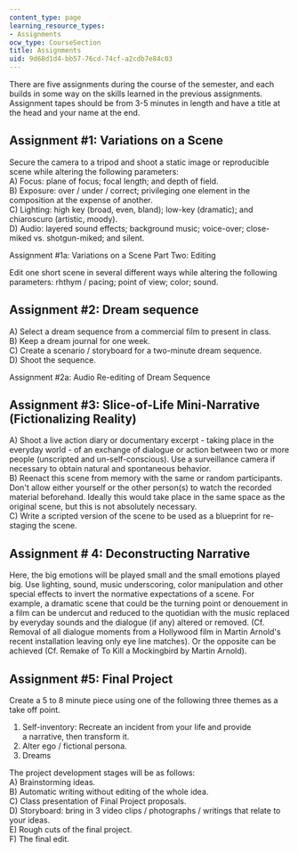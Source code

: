 ```yaml
---
content_type: page
learning_resource_types:
- Assignments
ocw_type: CourseSection
title: Assignments
uid: 9d68d1d4-bb57-76cd-74cf-a2cdb7e84c03
---
```


There are five assignments during the course of the semester, and each builds in some way on the skills learned in the previous assignments. Assignment tapes should be from 3-5 minutes in length and have a title at the head and your name at the end.

Assignment #1: Variations on a Scene
------------------------------------

Secure the camera to a tripod and shoot a static image or reproducible scene while altering the following parameters:  
A) Focus: plane of focus; focal length; and depth of field.  
B) Exposure: over / under / correct; privileging one element in the composition at the expense of another.  
C) Lighting: high key (broad, even, bland); low-key (dramatic); and chiaroscuro (artistic, moody).  
D) Audio: layered sound effects; background music; voice-over; close-miked vs. shotgun-miked; and silent.

Assignment #1a: Variations on a Scene Part Two: Editing

Edit one short scene in several different ways while altering the following parameters: rhthym / pacing; point of view; color; sound.

Assignment #2: Dream sequence
-----------------------------

A) Select a dream sequence from a commercial film to present in class.  
B) Keep a dream journal for one week.  
C) Create a scenario / storyboard for a two-minute dream sequence.  
D) Shoot the sequence.

Assignment #2a: Audio Re-editing of Dream Sequence

Assignment #3: Slice-of-Life Mini-Narrative (Fictionalizing Reality)
--------------------------------------------------------------------

A) Shoot a live action diary or documentary excerpt - taking place in the everyday world - of an exchange of dialogue or action between two or more people (unscripted and un-self-conscious). Use a surveillance camera if necessary to obtain natural and spontaneous behavior.  
B) Reenact this scene from memory with the same or random participants. Don't allow either yourself or the other person(s) to watch the recorded material beforehand. Ideally this would take place in the same space as the original scene, but this is not absolutely necessary.  
C) Write a scripted version of the scene to be used as a blueprint for re-staging the scene.

Assignment # 4: Deconstructing Narrative
----------------------------------------

Here, the big emotions will be played small and the small emotions played big. Use lighting, sound, music underscoring, color manipulation and other special effects to invert the normative expectations of a scene. For example, a dramatic scene that could be the turning point or denouement in a film can be undercut and reduced to the quotidian with the music replaced by everyday sounds and the dialogue (if any) altered or removed. (Cf. Removal of all dialogue moments from a Hollywood film in Martin Arnold's recent installation leaving only eye line matches). Or the opposite can be achieved (Cf. Remake of To Kill a Mockingbird by Martin Arnold).

Assignment #5: Final Project
----------------------------

Create a 5 to 8 minute piece using one of the following three themes as a take off point.

1) Self-inventory: Recreate an incident from your life and provide a narrative, then transform it.  
2) Alter ego / fictional persona.  
3) Dreams

The project development stages will be as follows:  
A) Brainstorming ideas.  
B) Automatic writing without editing of the whole idea.  
C) Class presentation of Final Project proposals.  
D) Storyboard: bring in 3 video clips / photographs / writings that relate to your ideas.  
E) Rough cuts of the final project.  
F) The final edit.